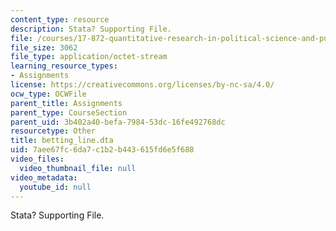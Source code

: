 ```yaml
---
content_type: resource
description: Stata? Supporting File.
file: /courses/17-872-quantitative-research-in-political-science-and-public-policy-spring-2004/7aee67fc6da7c1b2b443615fd6e5f688_betting_line.dta
file_size: 3062
file_type: application/octet-stream
learning_resource_types:
- Assignments
license: https://creativecommons.org/licenses/by-nc-sa/4.0/
ocw_type: OCWFile
parent_title: Assignments
parent_type: CourseSection
parent_uid: 3b402a40-befa-7984-53dc-16fe492768dc
resourcetype: Other
title: betting_line.dta
uid: 7aee67fc-6da7-c1b2-b443-615fd6e5f688
video_files:
  video_thumbnail_file: null
video_metadata:
  youtube_id: null
---
```

Stata? Supporting File.